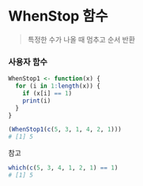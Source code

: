 # WhenStop 함수
> 특정한 수가 나올 때 멈추고 순서 반환
### 사용자 함수
```r
WhenStop1 <- function(x) {
  for (i in 1:length(x)) {
    if (x[i] == 1)
    print(i)
  }
}

(WhenStop1(c(5, 3, 1, 4, 2, 1)))
# [1] 5
```
참고
```r
which(c(5, 3, 4, 1, 2, 1) == 1)
# [1] 5
```
